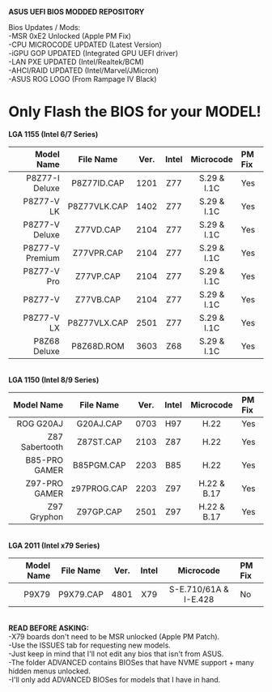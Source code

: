 <b>ASUS UEFI BIOS MODDED REPOSITORY</b>

Bios Updates / Mods:<br />
-MSR 0xE2 Unlocked (Apple PM Fix)<br />
-CPU MICROCODE UPDATED (Latest Version)<br />
-iGPU GOP UPDATED (Integrated GPU UEFI driver)<br />
-LAN PXE UPDATED (Intel/Realtek/BCM)<br />
-AHCI/RAID UPDATED (Intel/Marvel/JMicron)<br />
-ASUS ROG LOGO (From Rampage IV Black)<br />

Only Flash the BIOS for your MODEL!
==================================

<b>LGA 1155 (Intel 6/7 Series)</b>

Model Name     | File Name  | Ver. | Intel | Microcode | PM Fix
--------------:|:----------:|:----:|:-----:|:---------:|:-------
P8Z77-I Deluxe | P8Z77ID.CAP  | 1201 | Z77 | S.29 & I.1C | Yes
P8Z77-V LK | P8Z77VLK.CAP  | 1402 | Z77 | S.29 & I.1C | Yes
P8Z77-V Deluxe | Z77VD.CAP  | 2104 | Z77 | S.29 & I.1C | Yes
P8Z77-V Premium | Z77VPR.CAP  | 2104 | Z77 | S.29 & I.1C | Yes
P8Z77-V Pro | Z77VP.CAP  | 2104 | Z77 | S.29 & I.1C | Yes
P8Z77-V | Z77VB.CAP  | 2104 | Z77 | S.29 & I.1C | Yes
P8Z77-V LX | P8Z77VLX.CAP  | 2501 | Z77 | S.29 & I.1C | Yes
P8Z68 Deluxe | P8Z68D.ROM  | 3603 | Z68 | S.29 & I.1C | Yes

<br />
<b>LGA 1150 (Intel 8/9 Series)</b>

Model Name     | File Name  | Ver. | Intel | Microcode | PM Fix
--------------:|:----------:|:----:|:-----:|:---------:|:-------
ROG G20AJ | G20AJ.CAP  | 0703 | H97 | H.22 | Yes
Z87 Sabertooth | Z87ST.CAP  | 2103 | Z87 | H.22 | Yes
B85-PRO GAMER | B85PGM.CAP | 2203 | B85 | H.22 | Yes
Z97-PRO GAMER | z97PROG.CAP | 2203 | Z97 | H.22 & B.17 | Yes
Z97 Gryphon | Z97GP.CAP | 2501 | Z97 | H.22 & B.17 | Yes

<br />
<b>LGA 2011 (Intel x79 Series)</b>

Model Name     | File Name  | Ver. | Intel | Microcode | PM Fix
--------------:|:----------:|:----:|:-----:|:---------:|:-------
P9X79 | P9X79.CAP | 4801 | X79 | S-E.710/61A & I-E.428 | No

<br />
<b>READ BEFORE ASKING:</b> <br />
-X79 boards don't need to be MSR unlocked (Apple PM Patch).<br />
-Use the ISSUES tab for requesting new models.<br />
-Just keep in mind that I'll not edit any bios that isn't from ASUS.<br />
-The folder ADVANCED contains BIOSes that have NVME support + many hidden menus unlocked.<br />
-I'll only add ADVANCED BIOSes for models that I have in hand.